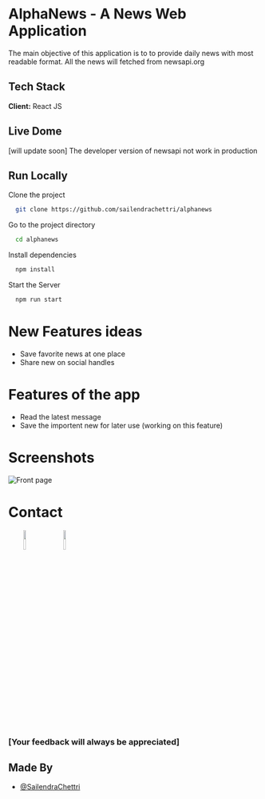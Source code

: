 
# AlphaNews - A News Web Application

The main objective of this application is to to provide daily news with most readable format. All the news will fetched from newsapi.org
## Tech Stack

**Client:** React JS
  
## Live Dome

[will update soon]
The developer version of newsapi not work in production

## Run Locally

Clone the project

```bash
  git clone https://github.com/sailendrachettri/alphanews
```

Go to the project directory

```bash 
  cd alphanews
```

Install dependencies

```bash
  npm install 
```

Start the Server

```bash
  npm run start
```

# New Features ideas
- Save favorite news at one place
- Share new on social handles

# Features of the app

- Read the latest message
- Save the importent new for later use (working on this feature)

# Screenshots
<p><img src="https://drive.google.com/uc?export=view&id=19eMbJ6R9JzirK3m-P9FtOxDdBcWe9_hj" alt="Front page"></p>

# Contact
<p><span style="margin-right: 30px;"></span><a href="https://www.linkedin.com/in/sailendrachettri/"><img target="_blank" src="https://cdn.jsdelivr.net/gh/devicons/devicon/icons/linkedin/linkedin-original.svg" style="width: 10%;"></a><span style="margin-right: 30px;"></span><a href="https://github.com/sailendrachettri/"><img target="_blank" src="https://cdn.jsdelivr.net/gh/devicons/devicon/icons/github/github-original.svg" style="width: 10%;"></a></p>

### [Your feedback will always be appreciated]


## Made By
- [@SailendraChettri](https://github.com/sailendrachettri)
